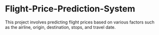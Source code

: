 # Flight-Price-Prediction-System
This project involves predicting flight prices based on various factors such as the airline, origin, destination, stops, and travel date.
